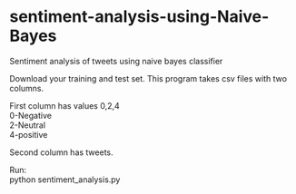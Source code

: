 # sentiment-analysis-using-Naive-Bayes
Sentiment analysis of tweets using naive bayes classifier

Download your training and test set. This program takes csv files with two columns.

First column has values 0,2,4  
  0-Negative  
  2-Neutral  
  4-positive  
  
Second column has tweets.  
  
Run:  
python sentiment_analysis.py

